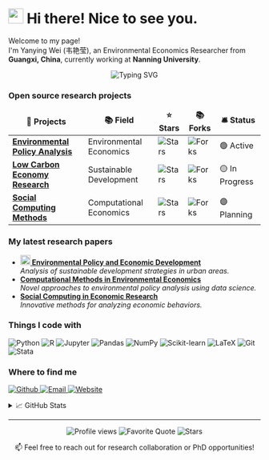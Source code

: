 # <img src="https://emojis.slackmojis.com/emojis/images/1531849430/4246/blob-sunglasses.gif?1531849430" width="30"/> Hi there! Nice to see you.

<p>Welcome to my page! </br> I'm Yanying Wei (韦艳莹), an Environmental Economics Researcher from <img src="https://cdn-icons-png.flaticon.com/512/197/197375.png" width="13"/> <b>Guangxi, China</b>, currently working at <b>Nanning University</b>. </p>

<div align="center">
  <img src="https://readme-typing-svg.herokuapp.com?font=Fira+Code&pause=1000&color=27A79D&random=false&width=435&lines=Environmental+Economics+Researcher;Data+Science+Educator;Python+Programming+Enthusiast" alt="Typing SVG" />
</div>

<h3>Open source research projects</h3>
<table>
  <thead align="center">
    <tr border: none;>
      <td><b>🎁 Projects</b></td>
      <td><b>📚 Field</b></td>
      <td><b>⭐ Stars</b></td>
      <td><b>📚 Forks</b></td>
      <td><b>🛎 Status</b></td>
    </tr>
  </thead>
  <tbody>
    <tr>
      <td><a href="https://github.com/YanyingWei1997/project1"><b>Environmental Policy Analysis</b></a></td>
      <td>Environmental Economics</td>
      <td><img alt="Stars" src="https://img.shields.io/github/stars/YanyingWei1997/project1?style=flat-square&labelColor=343b41"/></td>
      <td><img alt="Forks" src="https://img.shields.io/github/forks/YanyingWei1997/project1?style=flat-square&labelColor=343b41"/></td>
      <td>🟢 Active</td>
    </tr>
    <tr>
      <td><a href="https://github.com/YanyingWei1997/project2"><b>Low Carbon Economy Research</b></a></td>
      <td>Sustainable Development</td>
      <td><img alt="Stars" src="https://img.shields.io/github/stars/YanyingWei1997/project2?style=flat-square&labelColor=343b41"/></td>
      <td><img alt="Forks" src="https://img.shields.io/github/forks/YanyingWei1997/project2?style=flat-square&labelColor=343b41"/></td>
      <td>🟡 In Progress</td>
    </tr>
    <tr>
      <td><a href="https://github.com/YanyingWei1997/project3"><b>Social Computing Methods</b></a></td>
      <td>Computational Economics</td>
      <td><img alt="Stars" src="https://img.shields.io/github/stars/YanyingWei1997/project3?style=flat-square&labelColor=343b41"/></td>
      <td><img alt="Forks" src="https://img.shields.io/github/forks/YanyingWei1997/project3?style=flat-square&labelColor=343b41"/></td>
      <td>🟣 Planning</td>
    </tr>
  </tbody>
</table>

<h3>My latest research papers</h3>
<ul>
  <li>
    <a href="your-paper-link"><b><img src="https://emojipedia-us.s3.dualstack.us-west-1.amazonaws.com/thumbs/240/apple/237/fire_1f525.png" width="20" alt="new" /> Environmental Policy and Economic Development</b></a><br/>
    <i>Analysis of sustainable development strategies in urban areas.</i>
  </li>
  <li>
    <a href="your-paper-link"><b>Computational Methods in Environmental Economics</b></a><br/>
    <i>Novel approaches to environmental policy analysis using data science.</i>
  </li>
  <li>
    <a href="your-paper-link"><b>Social Computing in Economic Research</b></a><br/>
    <i>Innovative methods for analyzing economic behaviors.</i>
  </li>
</ul>

<h3>Things I code with</h3>
<p>
  <img alt="Python" src="https://img.shields.io/badge/-Python-3776AB?style=flat-square&logo=python&logoColor=white" />
  <img alt="R" src="https://img.shields.io/badge/-R-276DC3?style=flat-square&logo=r&logoColor=white" />
  <img alt="Jupyter" src="https://img.shields.io/badge/-Jupyter-F37626?style=flat-square&logo=jupyter&logoColor=white" />
  <img alt="Pandas" src="https://img.shields.io/badge/-Pandas-150458?style=flat-square&logo=pandas&logoColor=white" />
  <img alt="NumPy" src="https://img.shields.io/badge/-NumPy-013243?style=flat-square&logo=numpy&logoColor=white" />
  <img alt="Scikit-learn" src="https://img.shields.io/badge/-Scikit_Learn-F7931E?style=flat-square&logo=scikit-learn&logoColor=white" />
  <img alt="LaTeX" src="https://img.shields.io/badge/-LaTeX-008080?style=flat-square&logo=latex&logoColor=white" />
  <img alt="Git" src="https://img.shields.io/badge/-Git-F05032?style=flat-square&logo=git&logoColor=white" />
  <img alt="Stata" src="https://img.shields.io/badge/-Stata-4B4B4B?style=flat-square&logo=stata&logoColor=white" />
</p>

<h3>Where to find me</h3>
<p>
  <a href="https://github.com/YanyingWei1997" target="_blank">
    <img alt="Github" src="https://img.shields.io/badge/GitHub-%2312100E.svg?&style=for-the-badge&logo=Github&logoColor=white" />
  </a>
  <a href="mailto:weiyanying@unn.edu.cn" target="_blank">
    <img alt="Email" src="https://img.shields.io/badge/Email-D14836?style=for-the-badge&logo=gmail&logoColor=white" />
  </a>
  <a href="https://yanyingwei1997.github.io/" target="_blank">
    <img alt="Website" src="https://img.shields.io/badge/Website-4CAF50?style=for-the-badge&logo=google-chrome&logoColor=white" />
  </a>
</p>

<details>
<summary>📈 GitHub Stats</summary>
<br>
<p align="center">
  <img src="https://github-readme-stats.vercel.app/api?username=YanyingWei1997&show_icons=true&theme=radical" alt="GitHub Stats" />
</p>
</details>

------------
<p align="center">
  <img src="https://komarev.com/ghpvc/?username=YanyingWei1997&color=blueviolet" alt="Profile views" />
  <img src="https://img.shields.io/badge/Quote-Two_roads_diverged_in_woods,_I_took_the_one_less_traveled_by.-blue" alt="Favorite Quote" />
  <img alt="Stars" src="https://img.shields.io/github/stars/YanyingWei1997/YanyingWei1997?style=flat-square&labelColor=343b41"/>
</p>

<p align="center">
  📫 Feel free to reach out for research collaboration or PhD opportunities!
</p>
